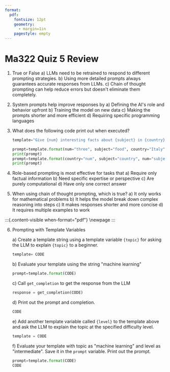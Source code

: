 ```yaml
---
format:
  pdf:
    fontsize: 12pt
    geometry:
      - margin=1in
    pagestyle: empty
---
```


# Ma322 Quiz 5 Review

1. True or False
    a) LLMs need to be retrained to respond to different prompting strategies.
    b) Using more detailed prompts always guarantees accurate responses from LLMs.
    c) Chain of thought prompting can help reduce errors but doesn't eliminate them completely.

2. System prompts help improve responses by
    a) Defining the AI's role and behavior upfront
    b) Training the model on new data
    c) Making the prompts shorter and more efficient
    d) Requiring specific programming languages

3. What does the following code print out when executed?

    ```python
    template="Give {num} interesting facts about {subject} in {country}"

    prompt=template.format(num="three", subject="food", country="Italy")
    print(prompt)
    prompt=template.format(country="num", subject="country", num="subject")
    print(prompt)
    ```
4. Role-based prompting is most effective for tasks that
    a) Require only factual information
    b) Need specific expertise or perspective
    c) Are purely computational
    d) Have only one correct answer

5. When using chain of thought prompting, which is true?
    a) It only works for mathematical problems
    b) It helps the model break down complex reasoning into steps
    c) It makes responses shorter and more concise
    d) It requires multiple examples to work

:::{.content-visible when-format="pdf"}
\newpage
:::

6. Prompting with Template Variables

    a) Create a template string using a template variable `{topic}` for asking
    the LLM to explain `{topic}` to a beginner.

    ```python
    template= CODE
    ```
    b) Evaluate your template using the string "machine learning"

    ```python
    prompt=template.format(CODE)
    ```
     
    c) Call `get_completion` to get the response from the LLM

    ```python
    response = get_completion(CODE)
    ```
     
    d) Print out the prompt and completion.

    ```python
    CODE
    ```

    e) Add another template variable called `{level}` to the template above and
    ask the LLM to explain the topic at the specified difficulty level.

    ```python
    template = CODE
    ```

    f) Evaluate your template with topic as "machine learning" and level as
    "intermediate". Save it in the `prompt` variable. Print out the prompt.

    ```python
    prompt=template.format(CODE)
    CODE
    ```
